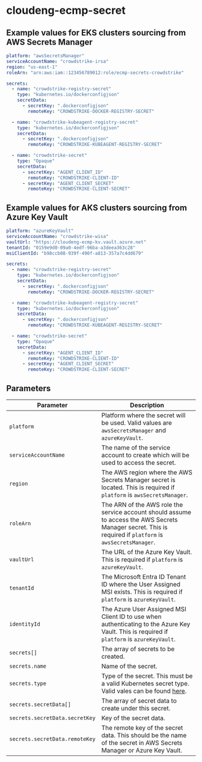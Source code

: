 # cloudeng-ecmp-secret

## Example values for EKS clusters sourcing from AWS Secrets Manager

```yaml
platform: "awsSecretsManager"
serviceAccountName: "crowdstrike-irsa"
region: "us-east-1"
roleArn: "arn:aws:iam::123456789012:role/ecmp-secrets-crowdstrike"

secrets:
  - name: "crowdstrike-registry-secret"
    type: "kubernetes.io/dockerconfigjson"
    secretData:
      - secretKey: ".dockerconfigjson"
        remoteKey: "CROWDSTRIKE-DOCKER-REGISTRY-SECRET"

  - name: "crowdstrike-kubeagent-registry-secret"
    type: "kubernetes.io/dockerconfigjson"
    secretData:
      - secretKey: ".dockerconfigjson"
        remoteKey: "CROWDSTRIKE-KUBEAGENT-REGISTRY-SECRET"

  - name: "crowdstrike-secret"
    type: "Opaque"
    secretData:
      - secretKey: "AGENT_CLIENT_ID"
        remoteKey: "CROWDSTRIKE-CLIENT-ID"
      - secretKey: "AGENT_CLIENT_SECRET"
        remoteKey: "CROWDSTRIKE-CLIENT-SECRET"
```

## Example values for AKS clusters sourcing from Azure Key Vault

```yaml
platform: "azureKeyVault"
serviceAccountName: "crowdstrike-wisa"
vaultUrl: "https://cloudeng-ecmp-kv.vault.azure.net"
tenantId: "0159e9d0-09a0-4edf-96ba-a3deea363c28"
msiClientId: "b98ccb08-939f-490f-a813-357a7c4dd679"

secrets:
  - name: "crowdstrike-registry-secret"
    type: "kubernetes.io/dockerconfigjson"
    secretData:
      - secretKey: ".dockerconfigjson"
        remoteKey: "CROWDSTRIKE-DOCKER-REGISTRY-SECRET"

  - name: "crowdstrike-kubeagent-registry-secret"
    type: "kubernetes.io/dockerconfigjson"
    secretData:
      - secretKey: ".dockerconfigjson"
        remoteKey: "CROWDSTRIKE-KUBEAGENT-REGISTRY-SECRET"

  - name: "crowdstrike-secret"
    type: "Opaque"
    secretData:
      - secretKey: "AGENT_CLIENT_ID"
        remoteKey: "CROWDSTRIKE-CLIENT-ID"
      - secretKey: "AGENT_CLIENT_SECRET"
        remoteKey: "CROWDSTRIKE-CLIENT-SECRET"
```

## Parameters

| Parameter | Description
| --------- | -----------
| `platform` | Platform where the secret will be used. Valid values are `awsSecretsManager` and `azureKeyVault`.
| `serviceAccountName` | The name of the service account to create which will be used to access the secret.
| `region` | The AWS region where the AWS Secrets Manager secret is located. This is required if `platform` is `awsSecretsManager`.
| `roleArn` | The ARN of the AWS role the service account should assume to access the AWS Secrets Manager secret. This is required if `platform` is `awsSecretsManager`.
| `vaultUrl` | The URL of the Azure Key Vault. This is required if `platform` is `azureKeyVault`.
| `tenantId` | The Microsoft Entra ID Tenant ID where the User Assigned MSI exists. This is required if `platform` is `azureKeyVault`.
| `identityId` | The Azure User Assigned MSI Client ID to use when authenticating to the Azure Key Vault. This is required if `platform` is `azureKeyVault`.
| `secrets[]` | The array of secrets to be created.
| `secrets.name` | Name of the secret.
| `secrets.type` | Type of the secret. This must be a valid Kubernetes secret type. Valid vales can be found [here](https://kubernetes.io/docs/concepts/configuration/secret/#secret-types).
| `secrets.secretData[]` | The array of secret data to create under this secret.
| `secrets.secretData.secretKey` | Key of the secret data.
| `secrets.secretData.remoteKey` | The remote key of the secret data. This should be the name of the secret in AWS Secrets Manager or Azure Key Vault.
